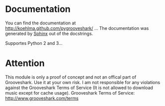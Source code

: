 Documentation
=============
You can find the documentation at http://koehlma.github.com/pygrooveshark/ ... The documentation was generated by [Sphinx](http://sphinx.pocoo.org/) out of the docstrings.

Supportes Python 2 and 3...

Attention
=========
This module is only a proof of concept and not an offical part of Grooveshark. Use it at your own risk. I am not responsible for any violations against the Grooveshark Terms of Service (It is not allowed to download music except for cache usage). Grooveshark Terms of Service: http://www.grooveshark.com/terms
